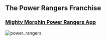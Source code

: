 ## The Power Rangers Franchise

### [Mighty Morphin Power Rangers App](https://sixflux.shinyapps.io/SixFlux_wk_35/)

![power_rangers](https://github.com/user-attachments/assets/5173cfb2-1652-4190-bd2d-03abc89df9e8)
